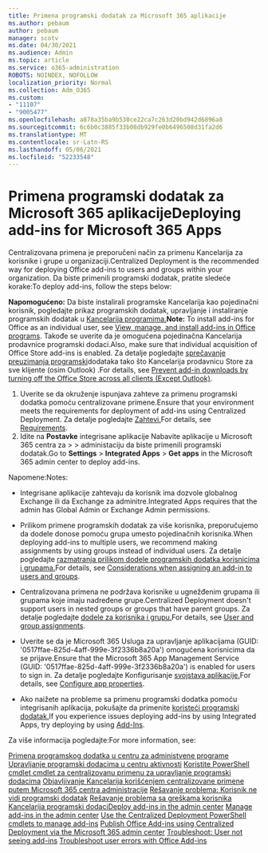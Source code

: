```yaml
---
title: Primena programski dodatak za Microsoft 365 aplikacije
ms.author: pebaum
author: pebaum
manager: scotv
ms.date: 04/30/2021
ms.audience: Admin
ms.topic: article
ms.service: o365-administration
ROBOTS: NOINDEX, NOFOLLOW
localization_priority: Normal
ms.collection: Adm_O365
ms.custom:
- "11107"
- "9005477"
ms.openlocfilehash: a878a35ba9b530ce22ca7c263d20bd942d6896a8
ms.sourcegitcommit: 6c6b0c3885f33b08db929fe0b6496508d31fa2d6
ms.translationtype: MT
ms.contentlocale: sr-Latn-RS
ms.lasthandoff: 05/06/2021
ms.locfileid: "52233548"
---
```

# <a name="deploying-add-ins-for-microsoft-365-apps"></a><span data-ttu-id="8a5a9-102">Primena programski dodatak za Microsoft 365 aplikacije</span><span class="sxs-lookup"><span data-stu-id="8a5a9-102">Deploying add-ins for Microsoft 365 Apps</span></span>

<span data-ttu-id="8a5a9-103">Centralizovana primena je preporučeni način za primenu Kancelarija za korisnike i grupe u organizaciji.</span><span class="sxs-lookup"><span data-stu-id="8a5a9-103">Centralized Deployment is the recommended way for deploying Office add-ins to users and groups within your organization.</span></span> <span data-ttu-id="8a5a9-104">Da biste primenili programski dodatak, pratite sledeće korake:</span><span class="sxs-lookup"><span data-stu-id="8a5a9-104">To deploy add-ins, follow the steps below:</span></span>

<span data-ttu-id="8a5a9-105">**Napomogućeno:** Da biste instalirali programske Kancelarija kao pojedinačni korisnik, pogledajte prikaz programskih dodatak, upravljanje i instaliranje programskih dodatak u [Kancelarija programima.](https://support.microsoft.com/topic/view-manage-and-install-add-ins-in-office-programs-16278816-1948-4028-91e5-76dca5380f8d)</span><span class="sxs-lookup"><span data-stu-id="8a5a9-105">**Note:** To install add-ins for Office as an individual user, see [View, manage, and install add-ins in Office programs](https://support.microsoft.com/topic/view-manage-and-install-add-ins-in-office-programs-16278816-1948-4028-91e5-76dca5380f8d).</span></span> <span data-ttu-id="8a5a9-106">Takođe se uverite da je omogućena pojedinačna Kancelarija prodavnice programski dodaci.</span><span class="sxs-lookup"><span data-stu-id="8a5a9-106">Also, make sure that individual acquisition of Office Store add-ins is enabled.</span></span> <span data-ttu-id="8a5a9-107">Za detalje pogledajte [sprečavanje preuzimanja programski](https://docs.microsoft.com/microsoft-365/admin/manage/manage-addins-in-the-admin-center?view=o365-worldwide#prevent-add-in-downloads-by-turning-off-the-office-store-across-all-clients-except-outlook)dodataka tako što Kancelarija prodavnicu Store za sve klijente (osim Outlook) .</span><span class="sxs-lookup"><span data-stu-id="8a5a9-107">For details, see [Prevent add-in downloads by turning off the Office Store across all clients (Except Outlook)](https://docs.microsoft.com/microsoft-365/admin/manage/manage-addins-in-the-admin-center?view=o365-worldwide#prevent-add-in-downloads-by-turning-off-the-office-store-across-all-clients-except-outlook).</span></span>

1. <span data-ttu-id="8a5a9-108">Uverite se da okruženje ispunjava zahteve za primenu programski dodatka pomoću centralizovane primene.</span><span class="sxs-lookup"><span data-stu-id="8a5a9-108">Ensure that your environment meets the requirements for deployment of add-ins using Centralized Deployment.</span></span> <span data-ttu-id="8a5a9-109">Za detalje pogledajte [Zahtevi.](https://docs.microsoft.com/microsoft-365/admin/manage/centralized-deployment-of-add-ins?#requirements)</span><span class="sxs-lookup"><span data-stu-id="8a5a9-109">For details, see [Requirements](https://docs.microsoft.com/microsoft-365/admin/manage/centralized-deployment-of-add-ins?#requirements).</span></span>
2. <span data-ttu-id="8a5a9-110">Idite na **Postavke** integrisane aplikacije Nabavite aplikacije u Microsoft 365 centra za  >    >   administaciju da biste primenili programski dodatak.</span><span class="sxs-lookup"><span data-stu-id="8a5a9-110">Go to **Settings** > **Integrated Apps** > **Get apps** in the Microsoft 365 admin center to deploy add-ins.</span></span> 

<span data-ttu-id="8a5a9-111">Napomene:</span><span class="sxs-lookup"><span data-stu-id="8a5a9-111">Notes:</span></span> 

- <span data-ttu-id="8a5a9-112">Integrisane aplikacije zahtevaju da korisnik ima dozvole globalnog Exchange ili da Exchange za adminitre.</span><span class="sxs-lookup"><span data-stu-id="8a5a9-112">Integrated Apps requires that the admin has Global Admin or Exchange Admin permissions.</span></span>

- <span data-ttu-id="8a5a9-113">Prilikom primene programskih dodatak za više korisnika, preporučujemo da dodele donose pomoću grupa umesto pojedinačnih korisnika.</span><span class="sxs-lookup"><span data-stu-id="8a5a9-113">When deploying add-ins to multiple users, we recommend making assignments by using groups instead of individual users.</span></span> <span data-ttu-id="8a5a9-114">Za detalje pogledajte [razmatranja prilikom dodele programskih dodatka korisnicima i grupama.](https://docs.microsoft.com/microsoft-365/admin/manage/manage-deployment-of-add-ins?view=o365-worldwide#considerations-when-assigning-an-add-in-to-users-and-groups)</span><span class="sxs-lookup"><span data-stu-id="8a5a9-114">For details, see [Considerations when assigning an add-in to users and groups](https://docs.microsoft.com/microsoft-365/admin/manage/manage-deployment-of-add-ins?view=o365-worldwide#considerations-when-assigning-an-add-in-to-users-and-groups).</span></span>

- <span data-ttu-id="8a5a9-115">Centralizovana primena ne podržava korisnike u ugnežđenim grupama ili grupama koje imaju nadređene grupe.</span><span class="sxs-lookup"><span data-stu-id="8a5a9-115">Centralized Deployment doesn't support users in nested groups or groups that have parent groups.</span></span> <span data-ttu-id="8a5a9-116">Za detalje pogledajte [dodele za korisnika i grupu.](https://docs.microsoft.com/microsoft-365/admin/manage/centralized-deployment-of-add-ins?view=o365-worldwide#user-and-group-assignments)</span><span class="sxs-lookup"><span data-stu-id="8a5a9-116">For details, see [User and group assignments](https://docs.microsoft.com/microsoft-365/admin/manage/centralized-deployment-of-add-ins?view=o365-worldwide#user-and-group-assignments).</span></span>

- <span data-ttu-id="8a5a9-117">Uverite se da je Microsoft 365 Usluga za upravljanje aplikacijama (GUID: '0517ffae-825d-4aff-999e-3f2336b8a20a') omogućena korisnicima da se prijave.</span><span class="sxs-lookup"><span data-stu-id="8a5a9-117">Ensure that the Microsoft 365 App Management Service (GUID: '0517ffae-825d-4aff-999e-3f2336b8a20a') is enabled for users to sign in.</span></span> <span data-ttu-id="8a5a9-118">Za detalje pogledajte Konfigurisanje [svojstava aplikacije.](https://docs.microsoft.com/azure/active-directory/manage-apps/add-application-portal-configure#configure-app-properties)</span><span class="sxs-lookup"><span data-stu-id="8a5a9-118">For details, see [Configure app properties](https://docs.microsoft.com/azure/active-directory/manage-apps/add-application-portal-configure#configure-app-properties).</span></span>

- <span data-ttu-id="8a5a9-119">Ako naižete na probleme sa primenu programski dodatka pomoću integrisanih aplikacija, pokušajte da primenite [koristeći programski dodatak.](https://admin.microsoft.com/AdminPortal/Home?#/Settings/AddIns)</span><span class="sxs-lookup"><span data-stu-id="8a5a9-119">If you experience issues deploying add-ins by using Integrated Apps, try deploying by using [Add-Ins](https://admin.microsoft.com/AdminPortal/Home?#/Settings/AddIns).</span></span>

<span data-ttu-id="8a5a9-120">Za više informacija pogledajte:</span><span class="sxs-lookup"><span data-stu-id="8a5a9-120">For more information, see:</span></span>

<span data-ttu-id="8a5a9-121">[Primena programskog dodatka u centru za administvene programe](https://docs.microsoft.com/microsoft-365/admin/manage/manage-deployment-of-add-ins) 
 [Upravljanje programski dodacima u centru aktivnosti](https://docs.microsoft.com/microsoft-365/admin/manage/manage-addins-in-the-admin-center) 
 [Koristite PowerShell cmdlet cmdlet za centralizovanu primenu za upravljanje programski dodacima](https://docs.microsoft.com/microsoft-365/enterprise/use-the-centralized-deployment-powershell-cmdlets-to-manage-add-ins) 
 [Objavljivanje Kancelarija korišćenjem centralizovane primene putem Microsoft 365 centra administracije](https://docs.microsoft.com/office/dev/add-ins/publish/centralized-deployment#publish-an-office-add-in-via-centralized-deployment) 
 [Rešavanje problema: Korisnik ne vidi programski dodatak](https://docs.microsoft.com/office365/troubleshoot/access-management/user-not-seeing-add-ins) 
 [Rešavanje problema sa greškama korisnika Kancelarija programski dodaci](https://docs.microsoft.com/office/dev/add-ins/testing/testing-and-troubleshooting)</span><span class="sxs-lookup"><span data-stu-id="8a5a9-121">[Deploy add-ins in the admin center](https://docs.microsoft.com/microsoft-365/admin/manage/manage-deployment-of-add-ins)
[Manage add-ins in the admin center](https://docs.microsoft.com/microsoft-365/admin/manage/manage-addins-in-the-admin-center)
[Use the Centralized Deployment PowerShell cmdlets to manage add-ins](https://docs.microsoft.com/microsoft-365/enterprise/use-the-centralized-deployment-powershell-cmdlets-to-manage-add-ins)
[Publish Office Add-ins using Centralized Deployment via the Microsoft 365 admin center](https://docs.microsoft.com/office/dev/add-ins/publish/centralized-deployment#publish-an-office-add-in-via-centralized-deployment)
[Troubleshoot: User not seeing add-ins](https://docs.microsoft.com/office365/troubleshoot/access-management/user-not-seeing-add-ins)
[Troubleshoot user errors with Office Add-ins](https://docs.microsoft.com/office/dev/add-ins/testing/testing-and-troubleshooting)</span></span>